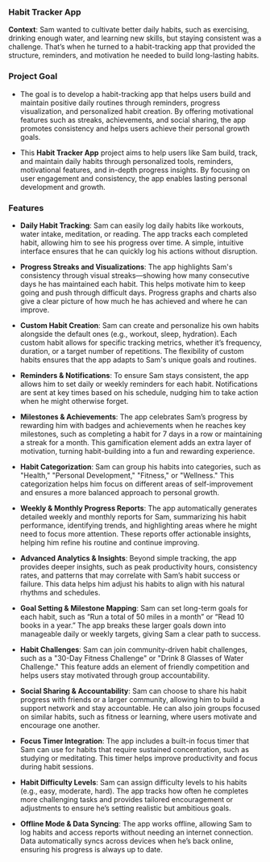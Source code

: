 ### **Habit Tracker App**

**Context**: Sam wanted to cultivate better daily habits, such as exercising, drinking enough water, and learning new skills, but staying consistent was a challenge. That’s when he turned to a habit-tracking app that provided the structure, reminders, and motivation he needed to build long-lasting habits.

### **Project Goal**

- The goal is to develop a habit-tracking app that helps users build and maintain positive daily routines through reminders, progress visualization, and personalized habit creation. By offering motivational features such as streaks, achievements, and social sharing, the app promotes consistency and helps users achieve their personal growth goals.

- This **Habit Tracker App** project aims to help users like Sam build, track, and maintain daily habits through personalized tools, reminders, motivational features, and in-depth progress insights. By focusing on user engagement and consistency, the app enables lasting personal development and growth.

### **Features**

- **Daily Habit Tracking**: Sam can easily log daily habits like workouts, water intake, meditation, or reading. The app tracks each completed habit, allowing him to see his progress over time. A simple, intuitive interface ensures that he can quickly log his actions without disruption.

- **Progress Streaks and Visualizations**: The app highlights Sam's consistency through visual streaks—showing how many consecutive days he has maintained each habit. This helps motivate him to keep going and push through difficult days. Progress graphs and charts also give a clear picture of how much he has achieved and where he can improve.

- **Custom Habit Creation**: Sam can create and personalize his own habits alongside the default ones (e.g., workout, sleep, hydration). Each custom habit allows for specific tracking metrics, whether it’s frequency, duration, or a target number of repetitions. The flexibility of custom habits ensures that the app adapts to Sam's unique goals and routines.

- **Reminders & Notifications**: To ensure Sam stays consistent, the app allows him to set daily or weekly reminders for each habit. Notifications are sent at key times based on his schedule, nudging him to take action when he might otherwise forget.

- **Milestones & Achievements**: The app celebrates Sam’s progress by rewarding him with badges and achievements when he reaches key milestones, such as completing a habit for 7 days in a row or maintaining a streak for a month. This gamification element adds an extra layer of motivation, turning habit-building into a fun and rewarding experience.

- **Habit Categorization**: Sam can group his habits into categories, such as "Health," "Personal Development," "Fitness," or "Wellness." This categorization helps him focus on different areas of self-improvement and ensures a more balanced approach to personal growth.

- **Weekly & Monthly Progress Reports**: The app automatically generates detailed weekly and monthly reports for Sam, summarizing his habit performance, identifying trends, and highlighting areas where he might need to focus more attention. These reports offer actionable insights, helping him refine his routine and continue improving.

- **Advanced Analytics & Insights**: Beyond simple tracking, the app provides deeper insights, such as peak productivity hours, consistency rates, and patterns that may correlate with Sam’s habit success or failure. This data helps him adjust his habits to align with his natural rhythms and schedules.

- **Goal Setting & Milestone Mapping**: Sam can set long-term goals for each habit, such as “Run a total of 50 miles in a month” or “Read 10 books in a year.” The app breaks these larger goals down into manageable daily or weekly targets, giving Sam a clear path to success.

- **Habit Challenges**: Sam can join community-driven habit challenges, such as a "30-Day Fitness Challenge" or "Drink 8 Glasses of Water Challenge." This feature adds an element of friendly competition and helps users stay motivated through group accountability.

- **Social Sharing & Accountability**: Sam can choose to share his habit progress with friends or a larger community, allowing him to build a support network and stay accountable. He can also join groups focused on similar habits, such as fitness or learning, where users motivate and encourage one another.

- **Focus Timer Integration**: The app includes a built-in focus timer that Sam can use for habits that require sustained concentration, such as studying or meditating. This timer helps improve productivity and focus during habit sessions.

- **Habit Difficulty Levels**: Sam can assign difficulty levels to his habits (e.g., easy, moderate, hard). The app tracks how often he completes more challenging tasks and provides tailored encouragement or adjustments to ensure he’s setting realistic but ambitious goals.

- **Offline Mode & Data Syncing**: The app works offline, allowing Sam to log habits and access reports without needing an internet connection. Data automatically syncs across devices when he’s back online, ensuring his progress is always up to date.
